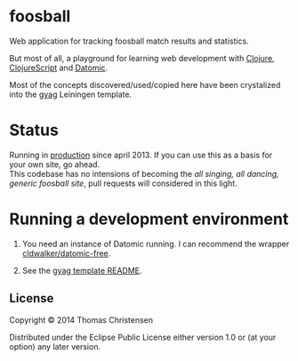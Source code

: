 # foosball

Web application for tracking foosball match results and statistics.

But most of all, a playground for  learning web development with 
[Clojure](http://clojure.org), [ClojureScript](https://github.com/clojure/clojurescript) and 
[Datomic](http://www.datomic.com).

Most of the concepts discovered/used/copied here have been crystalized into the 
[gyag](https://github.com/thomaschrstnsn/gyag-template) Leiningen template.

# Status

Running in [production](http://foosball.chrstnsn.dk) since april 2013. 
If you can use this as a basis for your own site, go ahead.  
This codebase has no intensions of becoming the *all singing, all dancing, generic foosball site*, 
pull requests will considered in this light.

# Running a development environment

1. You need an instance of Datomic running. 
I can recommend the wrapper [cldwalker/datomic-free](https://github.com/cldwalker/datomic-free).

2. See the [gyag template README](https://github.com/thomaschrstnsn/gyag-template).

## License

Copyright © 2014 Thomas Christensen

Distributed under the Eclipse Public License either version 1.0 or (at your option) any later version.

